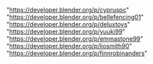 "https://developer.blender.org/p/cypruspc"
"https://developer.blender.org/p/bellefencing01"
"https://developer.blender.org/p/deluxtoys"
"https://developer.blender.org/p/yuuki99"
"https://developer.blender.org/p/emmastone99"
"https://developer.blender.org/p/liosmith90"
"https://developer.blender.org/p/finnrobinanders"
